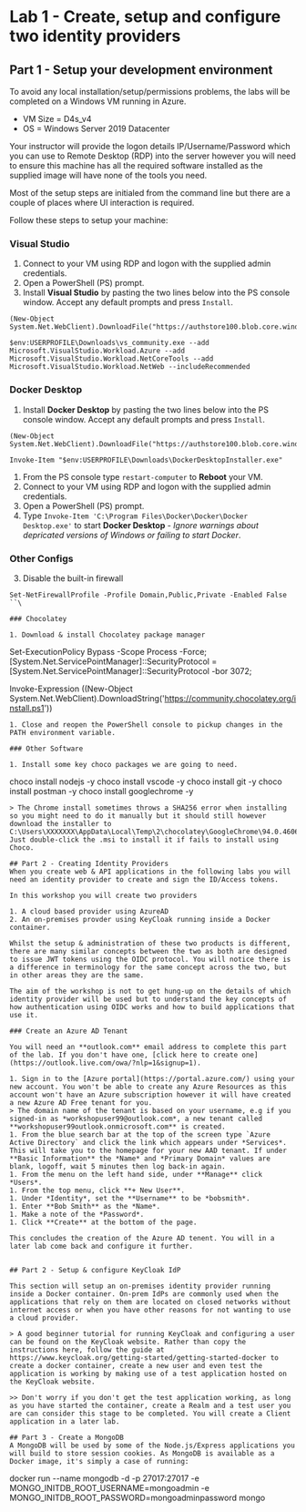 # Lab 1 - Create, setup and configure two identity providers

## Part 1 - Setup your development environment

To avoid any local installation/setup/permissions problems, the labs will be completed on a Windows VM running in Azure.

* VM Size = D4s_v4
* OS = Windows Server 2019 Datacenter

Your instructor will provide the logon details IP/Username/Password which you can use to Remote Desktop (RDP) into the server however you will need to ensure this machine has all the required software installed as the supplied image will have none of the tools you need.

Most of the setup steps are initialed from the command line but there are a couple of places where UI interaction is required.

Follow these steps to setup your machine:

### Visual Studio

1. Connect to your VM using RDP and logon with the supplied admin credentials.
1. Open a PowerShell (PS) prompt.
1. Install **Visual Studio** by pasting the two lines below into the PS console window. Accept any default prompts and press `Install`.
```
(New-Object System.Net.WebClient).DownloadFile("https://authstore100.blob.core.windows.net/software/vs_community.exe","$env:USERPROFILE\Downloads\vs_community.exe")

$env:USERPROFILE\Downloads\vs_community.exe --add Microsoft.VisualStudio.Workload.Azure --add Microsoft.VisualStudio.Workload.NetCoreTools --add Microsoft.VisualStudio.Workload.NetWeb --includeRecommended
```
### Docker Desktop

1. Install **Docker Desktop** by pasting the two lines below into the PS console window. Accept any default prompts and press `Install`.
```
(New-Object System.Net.WebClient).DownloadFile("https://authstore100.blob.core.windows.net/software/DockerDesktopInstaller.exe","$env:USERPROFILE\Downloads\DockerDesktopInstaller.exe")

Invoke-Item "$env:USERPROFILE\Downloads\DockerDesktopInstaller.exe"
```
1. From the PS console type `restart-computer` to **Reboot** your VM.
1. Connect to your VM using RDP and logon with the supplied admin credentials.
1. Open a PowerShell (PS) prompt.
1. Type `Invoke-Item 'C:\Program Files\Docker\Docker\Docker Desktop.exe'` to start **Docker Desktop** - *Ignore warnings about depricated versions of Windows or failing to start Docker*.

### Other Configs

3. Disable the built-in firewall
```
Set-NetFirewallProfile -Profile Domain,Public,Private -Enabled False
``\

### Chocolatey

1. Download & install Chocolatey package manager
```
Set-ExecutionPolicy Bypass -Scope Process -Force;
[System.Net.ServicePointManager]::SecurityProtocol = [System.Net.ServicePointManager]::SecurityProtocol -bor 3072;

Invoke-Expression ((New-Object System.Net.WebClient).DownloadString('https://community.chocolatey.org/install.ps1'))
```
1. Close and reopen the PowerShell console to pickup changes in the PATH environment variable.

### Other Software

1. Install some key choco packages we are going to need.
```
choco install nodejs -y
choco install vscode -y
choco install git -y
choco install postman -y
choco install googlechrome -y
```
> The Chrome install sometimes throws a SHA256 error when installing so you might need to do it manually but it should still however download the installer to C:\Users\XXXXXXX\AppData\Local\Temp\2\chocolatey\GoogleChrome\94.0.4606.81\googlechromestandaloneenterprise64.msi. Just double-click the .msi to install it if fails to install using Choco.

## Part 2 - Creating Identity Providers
When you create web & API applications in the following labs you will need an identity provider to create and sign the ID/Access tokens.

In this workshop you will create two providers

1. A cloud based provider using AzureAD
2. An on-premises provder using KeyCloak running inside a Docker container.

Whilst the setup & administration of these two products is different, there are many similar concepts between the two as both are designed to issue JWT tokens using the OIDC protocol. You will notice there is a difference in terminology for the same concept across the two, but in other areas they are the same.

The aim of the workshop is not to get hung-up on the details of which identity provider will be used but to understand the key concepts of how authentication using OIDC works and how to build applications that use it.

### Create an Azure AD Tenant

You will need an **outlook.com** email address to complete this part of the lab. If you don't have one, [click here to create one](https://outlook.live.com/owa/?nlp=1&signup=1).

1. Sign in to the [Azure portal](https://portal.azure.com/) using your new account. You won't be able to create any Azure Resources as this account won't have an Azure subscription however it will have created a new Azure AD Free tenant for you.
> The domain name of the tenant is based on your username, e.g if you signed-in as *workshopuser99@outlook.com*, a new tenant called **workshopuser99outlook.onmicrosoft.com** is created.
1. From the blue search bar at the top of the screen type `Azure Active Directory` and click the link which appears under *Services*. This will take you to the homepage for your new AAD tenant. If under **Basic Information** the *Name* and *Primary Domain* values are blank, logoff, wait 5 minutes then log back-in again.
1. From the menu on the left hand side, under **Manage** click *Users*.
1. From the top menu, click **+ New User**.
1. Under *Identity*, set the **Username** to be *bobsmith*.
1. Enter **Bob Smith** as the *Name*.
1. Make a note of the *Password*.
1. Click **Create** at the bottom of the page.

This concludes the creation of the Azure AD tenent. You will in a later lab come back and configure it further.


## Part 2 - Setup & configure KeyCloak IdP

This section will setup an on-premises identity provider running inside a Docker container. On-prem IdPs are commonly used when the applications that rely on them are located on closed networks without internet access or when you have other reasons for not wanting to use a cloud provider.

> A good beginner tutorial for running KeyCloak and configuring a user can be found on the KeyCloak website. Rather than copy the instructions here, follow the guide at https://www.keycloak.org/getting-started/getting-started-docker to create a docker container, create a new user and even test the application is working by making use of a test application hosted on the KeyCloak website.

>> Don't worry if you don't get the test application working, as long as you have started the container, create a Realm and a test user you are can consider this stage to be completed. You will create a Client application in a later lab.

## Part 3 - Create a MongoDB
A MongoDB will be used by some of the Node.js/Express applications you will build to store session cookies. As MongoDB is available as a Docker image, it's simply a case of running:
```
docker run --name mongodb -d -p 27017:27017 -e MONGO_INITDB_ROOT_USERNAME=mongoadmin -e MONGO_INITDB_ROOT_PASSWORD=mongoadminpassword mongo
```

